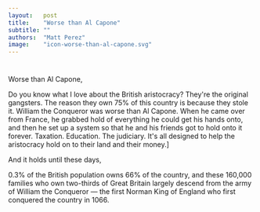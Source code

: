 ```yaml
---
layout:   post
title:    "Worse than Al Capone"
subtitle: ""
authors:  "Matt Perez"
image:    "icon-worse-than-al-capone.svg"
---
```


<div style='display:none; '>
 <p>Everybody is trying to contribute. For some, the mean is violence, for others, the mean is conversations. We must learn to teach conversations.</p>
</div>

<h1></h1>
 <p>Worse than Al Capone,</p>
 <div class="citation">Do you know what I love about the British aristocracy? They're the original gangsters. The reason they own 75% of this country is because they stole it. William the Conqueror was worse than Al Capone. When he came over from France, he grabbed hold of everything he could get his hands onto, and then he set up a system so that he and his friends got to hold onto it forever. Taxation. Education. The judiciary. It's all designed to help the aristocracy hold on to their land and their money.]</div>

 <p>And it holds until these days,</p>
 <div class="citation">0.3% of the British population owns 66% of the country, and these 160,000 families who own two-thirds of Great Britain largely descend from the army of William the Conqueror — the first Norman King of England who first conquered the country in 1066.</div>
